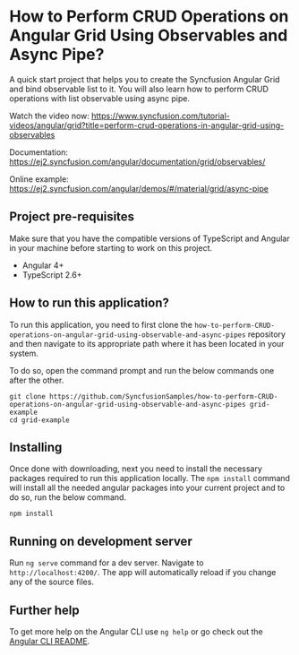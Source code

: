 # How to Perform CRUD Operations on Angular Grid Using Observables and Async Pipe?
A quick start project that helps you to create the Syncfusion Angular Grid and bind observable list to it. You will also learn how to perform CRUD operations with list observable using async pipe.

Watch the video now: https://www.syncfusion.com/tutorial-videos/angular/grid?title=perform-crud-operations-in-angular-grid-using-observables

Documentation: https://ej2.syncfusion.com/angular/documentation/grid/observables/

Online example: https://ej2.syncfusion.com/angular/demos/#/material/grid/async-pipe

## Project pre-requisites
Make sure that you have the compatible versions of TypeScript and Angular in your machine before starting to work on this project.
* Angular 4+
* TypeScript 2.6+

## How to run this application?
To run this application, you need to first clone the `how-to-perform-CRUD-operations-on-angular-grid-using-observable-and-async-pipes` repository and then navigate to its appropriate path where it has been located in your system.

To do so, open the command prompt and run the below commands one after the other.

```
git clone https://github.com/SyncfusionSamples/how-to-perform-CRUD-operations-on-angular-grid-using-observable-and-async-pipes grid-example
cd grid-example
```

## Installing
Once done with downloading, next you need to install the necessary packages required to run this application locally. The `npm install` command will install all the needed angular packages into your current project and to do so, run the below command.

```
npm install
```

## Running on development server
Run `ng serve` command for a dev server. Navigate to `http://localhost:4200/`. The app will automatically reload if you change any of the source files.

## Further help

To get more help on the Angular CLI use `ng help` or go check out the [Angular CLI README](https://github.com/angular/angular-cli/blob/master/README.md).
